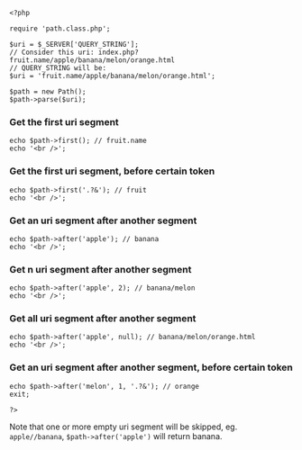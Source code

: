 <!--
# PHP Simple URI Router Quick Tour
**Tip:** Rename this `md` file to `php` to test it on your web server.
-->

    <?php
    
    require 'path.class.php';
    
    $uri = $_SERVER['QUERY_STRING'];
    // Consider this uri: index.php?fruit.name/apple/banana/melon/orange.html
    // QUERY_STRING will be:
    $uri = 'fruit.name/apple/banana/melon/orange.html';

    $path = new Path();
    $path->parse($uri);

### Get the first uri segment
    echo $path->first(); // fruit.name
    echo '<br />';

### Get the first uri segment, before certain token
    echo $path->first('.?&'); // fruit
    echo '<br />';

### Get an uri segment after another segment
    echo $path->after('apple'); // banana
    echo '<br />';

### Get n uri segment after another segment
    echo $path->after('apple', 2); // banana/melon
    echo '<br />';

### Get all uri segment after another segment
    echo $path->after('apple', null); // banana/melon/orange.html
    echo '<br />';

### Get an uri segment after another segment, before certain token
    echo $path->after('melon', 1, '.?&'); // orange
    exit;

    ?>

Note that one or more empty uri segment will be skipped, eg. `apple//banana`, `$path->after('apple')` will return banana.
